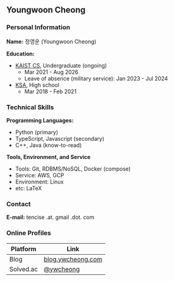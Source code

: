## Youngwoon Cheong

### Personal Information

**Name:** 정영운 (Youngwoon Cheong)

**Education:** 
- [KAIST CS](https://cs.kaist.ac.kr/), Undergraduate (ongoing)
  - Mar 2021 - Aug 2026
  - Leave of absence (military service): Jan 2023 - Jul 2024
- [KSA](https://ksa.hs.kr), High school
  - Mar 2018 - Feb 2021

### Technical Skills
**Programming Languages:**
- Python (primary)
- TypeScript, Javascript (secondary)
- C++, Java (know-to-read)

**Tools, Environment, and Service**
- Tools: Git, RDBMS/NoSQL, Docker (compose)
- Service: AWS, GCP
- Environment: Linux
- etc: LaTeX

### Contact

**E-mail:** tencise .at. gmail .dot. com

### Online Profiles

| Platform | Link |
|----------|------|
| Blog     | [blog.ywcheong.com](https://blog.ywcheong.com) |
| Solved.ac| [@ywcheong](https://solved.ac/profile/ywcheong) |
